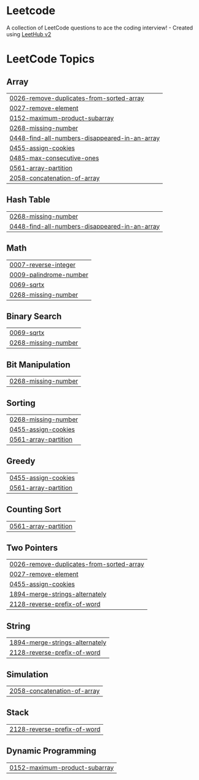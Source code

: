 # Leetcode
A collection of LeetCode questions to ace the coding interview! - Created using [LeetHub v2](https://github.com/arunbhardwaj/LeetHub-2.0)

<!---LeetCode Topics Start-->
# LeetCode Topics
## Array
|  |
| ------- |
| [0026-remove-duplicates-from-sorted-array](https://github.com/unknown007-vic/Leetcode/tree/master/0026-remove-duplicates-from-sorted-array) |
| [0027-remove-element](https://github.com/unknown007-vic/Leetcode/tree/master/0027-remove-element) |
| [0152-maximum-product-subarray](https://github.com/unknown007-vic/Leetcode/tree/master/0152-maximum-product-subarray) |
| [0268-missing-number](https://github.com/unknown007-vic/Leetcode/tree/master/0268-missing-number) |
| [0448-find-all-numbers-disappeared-in-an-array](https://github.com/unknown007-vic/Leetcode/tree/master/0448-find-all-numbers-disappeared-in-an-array) |
| [0455-assign-cookies](https://github.com/unknown007-vic/Leetcode/tree/master/0455-assign-cookies) |
| [0485-max-consecutive-ones](https://github.com/unknown007-vic/Leetcode/tree/master/0485-max-consecutive-ones) |
| [0561-array-partition](https://github.com/unknown007-vic/Leetcode/tree/master/0561-array-partition) |
| [2058-concatenation-of-array](https://github.com/unknown007-vic/Leetcode/tree/master/2058-concatenation-of-array) |
## Hash Table
|  |
| ------- |
| [0268-missing-number](https://github.com/unknown007-vic/Leetcode/tree/master/0268-missing-number) |
| [0448-find-all-numbers-disappeared-in-an-array](https://github.com/unknown007-vic/Leetcode/tree/master/0448-find-all-numbers-disappeared-in-an-array) |
## Math
|  |
| ------- |
| [0007-reverse-integer](https://github.com/unknown007-vic/Leetcode/tree/master/0007-reverse-integer) |
| [0009-palindrome-number](https://github.com/unknown007-vic/Leetcode/tree/master/0009-palindrome-number) |
| [0069-sqrtx](https://github.com/unknown007-vic/Leetcode/tree/master/0069-sqrtx) |
| [0268-missing-number](https://github.com/unknown007-vic/Leetcode/tree/master/0268-missing-number) |
## Binary Search
|  |
| ------- |
| [0069-sqrtx](https://github.com/unknown007-vic/Leetcode/tree/master/0069-sqrtx) |
| [0268-missing-number](https://github.com/unknown007-vic/Leetcode/tree/master/0268-missing-number) |
## Bit Manipulation
|  |
| ------- |
| [0268-missing-number](https://github.com/unknown007-vic/Leetcode/tree/master/0268-missing-number) |
## Sorting
|  |
| ------- |
| [0268-missing-number](https://github.com/unknown007-vic/Leetcode/tree/master/0268-missing-number) |
| [0455-assign-cookies](https://github.com/unknown007-vic/Leetcode/tree/master/0455-assign-cookies) |
| [0561-array-partition](https://github.com/unknown007-vic/Leetcode/tree/master/0561-array-partition) |
## Greedy
|  |
| ------- |
| [0455-assign-cookies](https://github.com/unknown007-vic/Leetcode/tree/master/0455-assign-cookies) |
| [0561-array-partition](https://github.com/unknown007-vic/Leetcode/tree/master/0561-array-partition) |
## Counting Sort
|  |
| ------- |
| [0561-array-partition](https://github.com/unknown007-vic/Leetcode/tree/master/0561-array-partition) |
## Two Pointers
|  |
| ------- |
| [0026-remove-duplicates-from-sorted-array](https://github.com/unknown007-vic/Leetcode/tree/master/0026-remove-duplicates-from-sorted-array) |
| [0027-remove-element](https://github.com/unknown007-vic/Leetcode/tree/master/0027-remove-element) |
| [0455-assign-cookies](https://github.com/unknown007-vic/Leetcode/tree/master/0455-assign-cookies) |
| [1894-merge-strings-alternately](https://github.com/unknown007-vic/Leetcode/tree/master/1894-merge-strings-alternately) |
| [2128-reverse-prefix-of-word](https://github.com/unknown007-vic/Leetcode/tree/master/2128-reverse-prefix-of-word) |
## String
|  |
| ------- |
| [1894-merge-strings-alternately](https://github.com/unknown007-vic/Leetcode/tree/master/1894-merge-strings-alternately) |
| [2128-reverse-prefix-of-word](https://github.com/unknown007-vic/Leetcode/tree/master/2128-reverse-prefix-of-word) |
## Simulation
|  |
| ------- |
| [2058-concatenation-of-array](https://github.com/unknown007-vic/Leetcode/tree/master/2058-concatenation-of-array) |
## Stack
|  |
| ------- |
| [2128-reverse-prefix-of-word](https://github.com/unknown007-vic/Leetcode/tree/master/2128-reverse-prefix-of-word) |
## Dynamic Programming
|  |
| ------- |
| [0152-maximum-product-subarray](https://github.com/unknown007-vic/Leetcode/tree/master/0152-maximum-product-subarray) |
<!---LeetCode Topics End-->